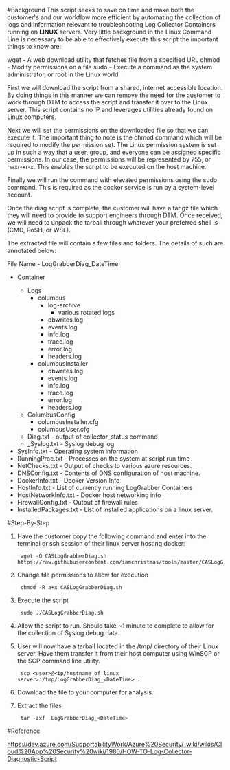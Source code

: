 #Background
This script seeks to save on time and make both the customer's and our workflow more efficient by automating the collection of logs and information relevant to troubleshooting Log Collector Containers running on **LINUX** servers. Very little background in the Linux Command Line is necessary to be able to effectively execute this script the important things to know are:

wget - A web download utility that fetches file from a specified URL
chmod - Modify permissions on a file
sudo  - Execute a command as the system administrator, or root in the Linux world.

First we will download the script from a shared, internet accessible location. By doing things in this manner we can remove the need for the customer to work through DTM to access the script and transfer it over to the Linux server. This script contains no IP and leverages utilities already found on Linux computers. 

Next we will set the permissions on the downloaded file so that we can execute it. The important thing to note is the chmod command which will be required to modify the permission set. The Linux permission system is set up in such a way that a user, group, and everyone can be assigned specific permissions. In our case, the permissions will be represented by 755, or rwxr-xr-x. This enables the script to be executed on the host machine. 

Finally we will run the command with elevated permissions using the sudo command. This is required as the docker service is run by a system-level account. 

Once the diag script is complete, the customer will have a tar.gz file which they will need to provide to support engineers through DTM. Once received, we will need to unpack the tarball through whatever your preferred shell is (CMD, PoSH, or WSL).

The extracted file will contain a few files and folders. The details of such are annotated below:

File Name - LogGrabberDiag_DateTime
- Container<ContainerIDs>
    - Logs
        - columbus
            - log-archive
                - various rotated logs
            - dbwrites.log
            - events.log
            - info.log
            - trace.log
            - error.log
            - headers.log
        - columbusInstaller
            - dbwrites.log
            - events.log
            - info.log
            - trace.log
            - error.log
            - headers.log
    - ColumbusConfig
        - columbusInstaller.cfg
        - columbusUser.cfg
    - <ContainerID>Diag.txt - output of collector_status command
    - <ContainerID>_Syslog.txt - Syslog debug log
- SysInfo.txt - Operating system information
- RunningProc.txt - Processes on the system at script run time
- NetChecks.txt - Output of checks to various azure resources. 
- DNSConfig.txt - Contents of DNS configuration of host machine. 
- DockerInfo.txt - Docker Version Info
- HostInfo.txt - List of currently running LogGrabber Containers
- HostNetworkInfo.txt - Docker host networking info
- FirewallConfig.txt - Output of firewall rules
- InstalledPackages.txt - List of installed applications on a linux server.


#Step-By-Step

1. Have the customer copy the following command and enter into the terminal or ssh session of their linux server hosting docker:

        wget -O CASLogGrabberDiag.sh https://raw.githubusercontent.com/iamchristmas/tools/master/CASLogGrabberDiag.sh

2. Change file permissions to allow for execution

        chmod -R a+x CASLogGrabberDiag.sh

3. Execute the script

        sudo ./CASLogGrabberDiag.sh

4. Allow the script to run. Should take ~1 minute to complete to allow for the collection of Syslog debug data.
5. User will now have a tarball located in the /tmp/ directory of their Linux server. Have them transfer it from their host computer using WinSCP or the SCP command line utility.

        scp <user>@<ip/hostname of linux server>:/tmp/LogGrabberDiag_<DateTime> .

6. Download the file to your computer for analysis.
7. Extract the files

        tar -zxf  LogGrabberDiag_<DateTime>

#Reference

https://dev.azure.com/SupportabilityWork/Azure%20Security/_wiki/wikis/Cloud%20App%20Security%20wiki/1980/HOW-TO-Log-Collector-Diagnostic-Script